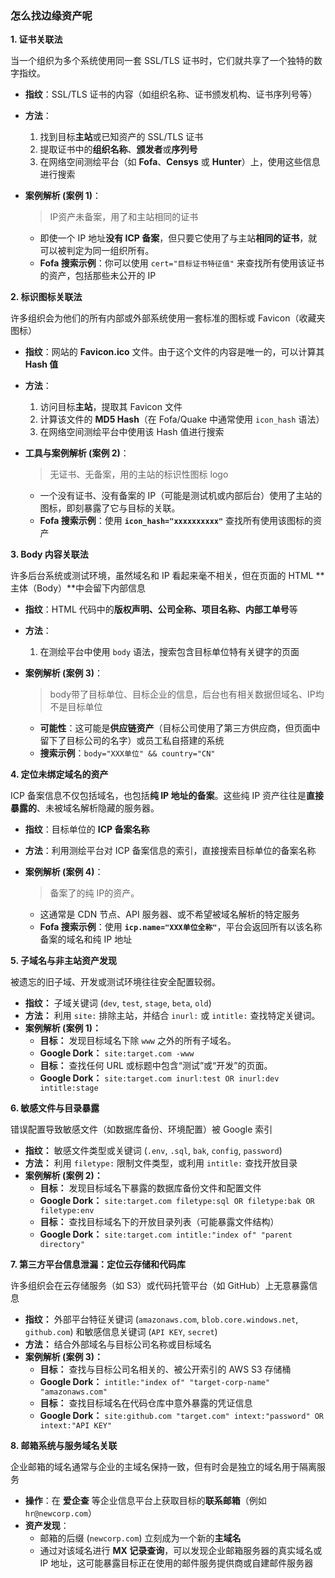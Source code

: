 ### 怎么找边缘资产呢

**1. 证书关联法**

当一个组织为多个系统使用同一套 SSL/TLS 证书时，它们就共享了一个独特的数字指纹。

- **指纹**：SSL/TLS 证书的内容（如组织名称、证书颁发机构、证书序列号等）

- **方法**：

  1. 找到目标**主站**或已知资产的 SSL/TLS 证书
  2. 提取证书中的**组织名称**、**颁发者**或**序列号**
  3. 在网络空间测绘平台（如 **Fofa**、**Censys** 或 **Hunter**）上，使用这些信息进行搜索

- **案例解析 (案例 1)**：

  > IP资产未备案，用了和主站相同的证书

  - 即使一个 IP 地址**没有 ICP 备案**，但只要它使用了与主站**相同的证书**，就可以被判定为同一组织所有。
  - **Fofa 搜索示例**：你可以使用 `cert="目标证书特征值"` 来查找所有使用该证书的资产，包括那些未公开的 IP



**2. 标识图标关联法**

许多组织会为他们的所有内部或外部系统使用一套标准的图标或 Favicon（收藏夹图标）

- **指纹**：网站的 **Favicon.ico** 文件。由于这个文件的内容是唯一的，可以计算其 **Hash 值**

- **方法**：

  1. 访问目标**主站**，提取其 Favicon 文件
  2. 计算该文件的 **MD5 Hash**（在 Fofa/Quake 中通常使用 `icon_hash` 语法）
  3. 在网络空间测绘平台中使用该 Hash 值进行搜索

- **工具与案例解析 (案例 2)**：

  > 无证书、无备案，用的主站的标识性图标 logo

  - 一个没有证书、没有备案的 IP（可能是测试机或内部后台）使用了主站的图标，即刻暴露了它与目标的关联。
  - **Fofa 搜索示例**：使用 **`icon_hash="xxxxxxxxxx"`** 查找所有使用该图标的资产



**3. Body 内容关联法**

许多后台系统或测试环境，虽然域名和 IP 看起来毫不相关，但在页面的 HTML **主体（Body）**中会留下内部信息

- **指纹**：HTML 代码中的**版权声明、公司全称、项目名称、内部工单号**等

- **方法**：

  1. 在测绘平台中使用 `body` 语法，搜索包含目标单位特有关键字的页面

- **案例解析 (案例 3)**：

  > body带了目标单位、目标企业的信息，后台也有相关数据但域名、IP均不是目标单位

  - **可能性**：这可能是**供应链资产**（目标公司使用了第三方供应商，但页面中留下了目标公司的名字）或员工私自搭建的系统
  - **搜索示例**：`body="XXX单位" && country="CN"`



**4. 定位未绑定域名的资产**

ICP 备案信息不仅包括域名，也包括**纯 IP 地址的备案**。这些纯 IP 资产往往是**直接暴露的**、未被域名解析隐藏的服务器。

- **指纹**：目标单位的 **ICP 备案名称**

- **方法**：利用测绘平台对 ICP 备案信息的索引，直接搜索目标单位的备案名称

- **案例解析 (案例 4)**：

  > 备案了的纯 IP的资产。

  - 这通常是 CDN 节点、API 服务器、或不希望被域名解析的特定服务
  - **Fofa 搜索示例**：使用 **`icp.name="XXX单位全称"`**，平台会返回所有以该名称备案的域名和纯 IP 地址



**5. 子域名与非主站资产发现**

被遗忘的旧子域、开发或测试环境往往安全配置较弱。

- **指纹：** 子域关键词 (`dev`, `test`, `stage`, `beta`, `old`)
- **方法：** 利用 `site:` 排除主站，并结合 `inurl:` 或 `intitle:` 查找特定关键词。
- **案例解析 (案例 1)：**
  - **目标：** 发现目标域名下除 `www` 之外的所有子域名。
  - **Google Dork：** `site:target.com -www`
  - **目标：** 查找任何 URL 或标题中包含“测试”或“开发”的页面。
  - **Google Dork：** `site:target.com inurl:test OR inurl:dev intitle:stage`



**6. 敏感文件与目录暴露**

错误配置导致敏感文件（如数据库备份、环境配置）被 Google 索引

- **指纹：** 敏感文件类型或关键词 (`.env`, `.sql`, `bak`, `config`, `password`)
- **方法：** 利用 `filetype:` 限制文件类型，或利用 `intitle:` 查找开放目录
- **案例解析 (案例 2)：**
  - **目标：** 发现目标域名下暴露的数据库备份文件和配置文件
  - **Google Dork：** `site:target.com filetype:sql OR filetype:bak OR filetype:env`
  - **目标：** 查找目标域名下的开放目录列表（可能暴露文件结构）
  - **Google Dork：** `site:target.com intitle:"index of" "parent directory"`



**7. 第三方平台信息泄漏：定位云存储和代码库**

许多组织会在云存储服务（如 S3）或代码托管平台（如 GitHub）上无意暴露信息

- **指纹：** 外部平台特征关键词 (`amazonaws.com`, `blob.core.windows.net`, `github.com`) 和敏感信息关键词 (`API KEY`, `secret`)
- **方法：** 结合外部域名与目标公司名称或目标域名
- **案例解析 (案例 3)：**
  - **目标：** 查找与目标公司名相关的、被公开索引的 AWS S3 存储桶
  - **Google Dork：** `intitle:"index of" "target-corp-name" "amazonaws.com"`
  - **目标：** 查找目标域名在代码仓库中意外暴露的凭证信息
  - **Google Dork：** `site:github.com "target.com" intext:"password" OR intext:"API KEY"`



**8. 邮箱系统与服务域名关联**

企业邮箱的域名通常与企业的主域名保持一致，但有时会是独立的域名用于隔离服务

- **操作**：在 **爱企查** 等企业信息平台上获取目标的**联系邮箱**（例如 `hr@newcorp.com`）
- **资产发现**：
  - 邮箱的后缀 (`newcorp.com`) 立刻成为一个新的**主域名**
  - 通过对该域名进行 **MX 记录查询**，可以发现企业邮箱服务器的真实域名或 IP 地址，这可能暴露目标正在使用的邮件服务提供商或自建邮件服务器